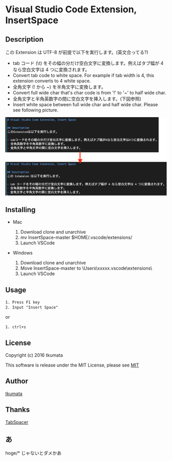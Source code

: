 # Visual Studio Code Extension, InsertSpace

## Description
この Extension は UTF-8 が前提で以下を実行します。(英文合ってる?)

- tab コード (\t) をその幅の分だけ空白文字に変換します。例えばタブ幅が 4 なら空白文字は 4 つに変換されます。
- Convert tab code to white space. For example if tab width is 4, this extension converts to 4 white space.
- 全角文字 (! から ~) を半角文字に変換します。
- Convert full wide char that's char code is from '!' to '~' to half wide char.
- 全角文字と半角英数字の間に空白文字を挿入します。(下図参照)
- Insert white space between full wide char and half wide char. Please see following picture.

![Sample](./sample1.png "Sample: Insert white space")

## Installing
* Mac
    1. Download clone and unarchive
    2. mv InsertSpace-master $HOME/.vscode/extensions/
    3. Launch VSCode

* Windows
    1. Download clone and unarchive
    2. Move InsertSpace-master to \Users\xxxxx\.vscode\extensions\
    3. Launch VSCode

## Usage
    1. Press F1 key
    2. Input "Insert Space"

or

    1. ctrl+s

## License
Copyright (c) 2016 tkumata

This software is release under the MIT License, please see [MIT](http://opensource.org/licenses/mit-license.php)

## Author
[tkumata](https://github.com/tkumata)

## Thanks
[TabSpacer](http://qiita.com/YuichiNukiyama/items/3b928a67248fe5c9a5ba)

## あ
hoge/* じゃないとダメかあ
